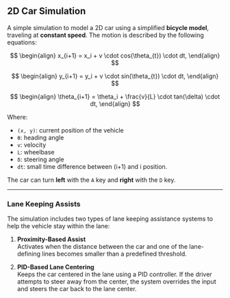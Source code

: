 ## 2D Car Simulation

A simple simulation to model a 2D car using a simplified **bicycle model**, traveling at **constant speed**. The motion is described by the following equations:

$$
\begin{align}
x_{i+1} = x_i + v \cdot cos(\theta_{t}) \cdot dt,
\end{align}
$$

$$
\begin{align}
y_{i+1} = y_i + v \cdot sin(\theta_{t}) \cdot dt,
\end{align}
$$

$$
\begin{align}
\theta_{i+1} = \theta_i + \frac{v}{L} \cdot tan(\delta) \cdot dt,
\end{align}
$$

Where:

- `(x, y)`: current position of the vehicle  
- `θ`: heading angle  
- `v`: velocity  
- `L`: wheelbase  
- `δ`: steering angle
- `dt`: small time difference between (i+1) and i position.

The car can turn **left** with the `A` key and **right** with the `D` key.

---

### Lane Keeping Assists

The simulation includes two types of lane keeping assistance systems to help the vehicle stay within the lane:

1. **Proximity-Based Assist**  
   Activates when the distance between the car and one of the lane-defining lines becomes smaller than a predefined threshold.

2. **PID-Based Lane Centering**  
   Keeps the car centered in the lane using a PID controller. If the driver attempts to steer away from the center, the system overrides the input and steers the car back to the lane center.

